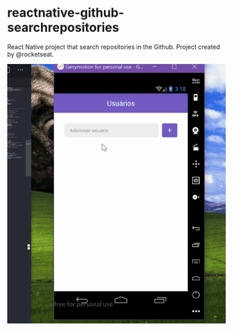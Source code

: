 # reactnative-github-searchrepositories

React Native project that search repositories in the Github. Project created by @rocketseat.

![alt text](https://raw.githubusercontent.com/thurdelima/reactnative-github-searchrepositories/master/reactsimple.gif)
